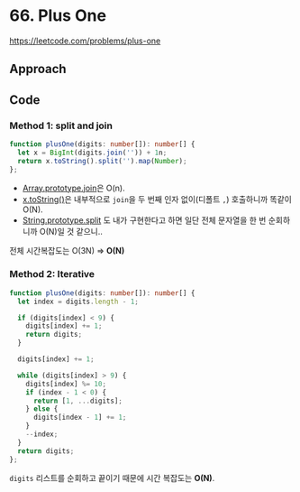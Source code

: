 # 66. Plus One
https://leetcode.com/problems/plus-one

## Approach

## Code

### Method 1: split and join
```ts
function plusOne(digits: number[]): number[] {
  let x = BigInt(digits.join('')) + 1n;
  return x.toString().split('').map(Number);
};
```

- [Array.prototype.join](https://tc39.es/ecma262/multipage/indexed-collections.html#sec-array.prototype.join)은 O(n).
- [x.toString()](https://tc39.es/ecma262/multipage/indexed-collections.html#sec-array.prototype.tostring)은 내부적으로 `join`을 두 번째 인자 없이(디폴트 `,`) 호출하니까 똑같이 O(N).
- [String.prototype.split](https://tc39.es/ecma262/multipage/text-processing.html#sec-string.prototype.split) 도 내가 구현한다고 하면 일단 전체 문자열을 한 번 순회하니까 O(N)일 것 같으니..

전체 시간복잡도는 O(3N) => **O(N)**

### Method 2: Iterative
```ts
function plusOne(digits: number[]): number[] {
  let index = digits.length - 1;

  if (digits[index] < 9) {
    digits[index] += 1;
    return digits;
  }

  digits[index] += 1;

  while (digits[index] > 9) {
    digits[index] %= 10;
    if (index - 1 < 0) {
      return [1, ...digits];
    } else {
      digits[index - 1] += 1;
    }
    --index;
  }
  return digits;
};

```

`digits` 리스트를 순회하고 끝이기 때문에 시간 복잡도는 **O(N)**.

